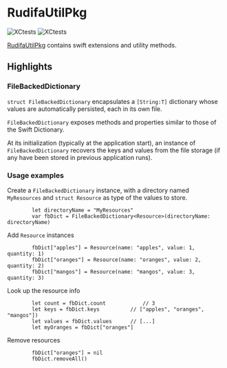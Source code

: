 # RudifaUtilPkg &nbsp; &nbsp;

![XCtests](https://github.com/rudifa/RudifaUtilPkg/workflows/build_and_test/badge.svg)
![XCtests](https://github.com/rudifa/RudifaUtilPkg/workflows/build_jazzy_docs/badge.svg)

[RudifaUtilPkg](https://rudifa.github.io/RudifaUtilPkg/) contains swift extensions and utility methods.


## Highlights

### FileBackedDictionary


 `struct FileBackedDictionary`  encapsulates a `[String:T]` dictionary whose values are automatically persisted, each in its own file.

 `FileBackedDictionary` exposes methods and properties similar to those of the Swift Dictionary.

 At its initialization (typically at the application start), an instance of `FileBackedDictionary` recovers the keys and values from the file storage (if any have been stored in previous application runs).

### Usage examples ###

 Create a `FileBackedDictionary` instance, with a directory named `MyResources` and `struct Resource` as type of the values to store.

```
        let directoryName = "MyResources"
        var fbDict = FileBackedDictionary<Resource>(directoryName: directoryName)
```

 Add `Resource` instances

```
        fbDict["apples"] = Resource(name: "apples", value: 1, quantity: 1)
        fbDict["oranges"] = Resource(name: "oranges", value: 2, quantity: 2)
        fbDict["mangos"] = Resource(name: "mangos", value: 3, quantity: 3)
```

 Look up the resource info

```
        let count = fbDict.count			// 3
        let keys = fbDict.keys			// ["apples", "oranges", "mangos"])
        let values = fbDict.values 		// [...]
        let myOranges = fbDict["oranges"]
```

 Remove resources

```
        fbDict["oranges"] = nil
        fbDict.removeAll()
```



